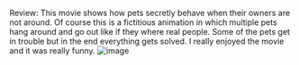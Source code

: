 Review: This movie shows how pets secretly behave when their owners are not around. Of course this is a fictitious animation in which multiple pets hang around and go out like if they where real people. Some of the pets get in trouble but in the end everything gets solved. I really enjoyed the movie and it was really funny.
![image](https://user-images.githubusercontent.com/92412672/137062567-dbdcb3dc-a61d-4df7-a9bc-97bdc4203c69.jpg)
